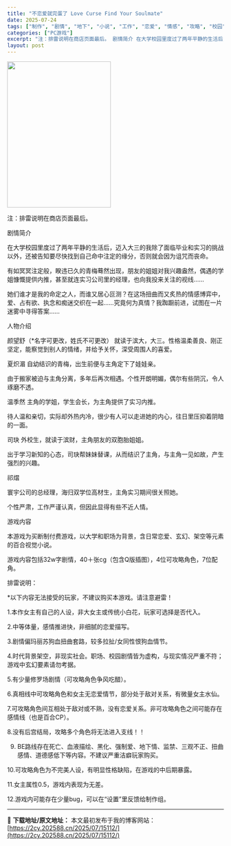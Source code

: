 ```yaml
---
title: "不恋爱就完蛋了 Love Curse Find Your Soulmate"
date: 2025-07-24
tags: ["制作", "剧情", "地下", "小说", "工作", "恋爱", "情感", "攻略", "校园", "爱情"]
categories: ["PC游戏"]
excerpt: "注：排雷说明在商店页面最后。 剧情简介 在大学校园里度过了两年平静的生活后，迈入大三的我除了面临毕业和实习的挑战以外，还被告知要尽快找到自己命中注定的缘分，否则就会因为诅咒而丧命。 有如冥冥注定般，睽违已久的青梅蓦然出现，朋友的姐姐对我兴趣盎然，偶遇的学姐慷慨提供内推，甚至就连实习公司里的经理，也向&hellip;"
layout: post
---
```


<img class="aligncenter size-full wp-image-15108" src="https://2cy.202588.cn/wp-content/uploads/2025/07/2025072408214845.webp" alt="" width="241" height="339" />

注：排雷说明在商店页面最后。

剧情简介

在大学校园里度过了两年平静的生活后，迈入大三的我除了面临毕业和实习的挑战以外，还被告知要尽快找到自己命中注定的缘分，否则就会因为诅咒而丧命。

有如冥冥注定般，睽违已久的青梅蓦然出现，朋友的姐姐对我兴趣盎然，偶遇的学姐慷慨提供内推，甚至就连实习公司里的经理，也向我投来关注的视线……

她们谁才是我的命定之人，而谁又居心叵测？在这场扭曲而又炙热的情感博弈中，爱、占有欲、执念和痴迷交织在一起……究竟何为真情？我踟蹰前进，试图在一片迷雾中寻得答案……​

人物介绍

颜望舒（*名字可更改，姓氏不可更改）
就读于滨大，大三。性格温柔善良、刚正坚定，能察觉到别人的情绪，并给予关怀，深受周围人的喜爱。

夏炽湄
自幼结识的青梅，出生前便与主角定下了娃娃亲。

由于搬家被迫与主角分离，多年后再次相遇。个性开朗明媚，偶尔有些阴沉，令人琢磨不透。

温季然
主角的学姐，学生会长，为主角提供了实习内推。

待人温和亲切，实际却外热内冷，很少有人可以走进她的内心，往日里压抑着阴暗的一面。

司玦
外校生，就读于滨财，主角朋友的双胞胎姐姐。

出于学习新知的心态，司玦帮妹妹替课，从而结识了主角，与主角一见如故，产生强烈的兴趣。

祁熠

寰宇公司的总经理，海归双学位高材生，主角实习期间很关照她。

个性严肃，工作严谨认真，但因此显得有些不近人情。

游戏内容

本游戏为买断制付费游戏，以大学和职场为背景，含日常恋爱、玄幻、架空等元素的百合视觉小说。

游戏内容包括32w字剧情，40＋张cg（包含Q版插图），4位可攻略角色，7位配角。

排雷说明：

*以下内容无法接受的玩家，不建议购买本游戏。请注意避雷！

1.本作女主有自己的人设，非大女主或传统小白花，玩家可选择是否代入。

2.中等体量，感情推进快，非细腻的恋爱描写。

3.剧情偏玛丽苏狗血扭曲套路，较多拉扯/女同性恨狗血情节。

4.时代背景架空，非现实社会。职场、校园剧情皆为虚构，与现实情况严重不符；游戏中玄幻要素请勿考据。

5.有少量修罗场剧情（可攻略角色争风吃醋）。

6.真相线中可攻略角色和女主无恋爱情节，部分处于敌对关系，有微量女主水仙。

7.可攻略角色间互相处于敌对或不熟，没有恋爱关系。非可攻略角色之间可能存在感情线（也是百合CP）。

8.没有后宫结局，攻略多个角色将无法进入支线！！

9. BE路线存在死亡、血液描绘、黑化、强制爱、地下情、监禁、三观不正、扭曲感情、道德感低下等内容。不建议严重洁癖玩家购买。

10.可攻略角色为不完美人设，有明显性格缺陷，在游戏的中后期暴露。

11.女主属性0.5，游戏内表现为无差。

12.游戏内可能存在少量bug，可以在“设置”里反馈给制作组。

---
📖 **下载地址/原文地址：** 本文最初发布于我的博客网站：[https://2cy.202588.cn/2025/07/15112/](https://2cy.202588.cn/2025/07/15112/)
